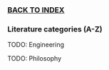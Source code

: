 ### [BACK TO INDEX](../main_index.md)

### Literature categories (A-Z)

TODO: Engineering

TODO: Philosophy
